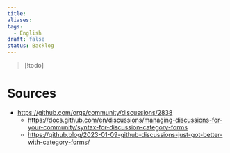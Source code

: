 ```yaml
---
title: 
aliases: 
tags:
  - English
draft: false
status: Backlog
---
```

> [!todo]

# Sources
- https://github.com/orgs/community/discussions/2838
	- https://docs.github.com/en/discussions/managing-discussions-for-your-community/syntax-for-discussion-category-forms
	- https://github.blog/2023-01-09-github-discussions-just-got-better-with-category-forms/